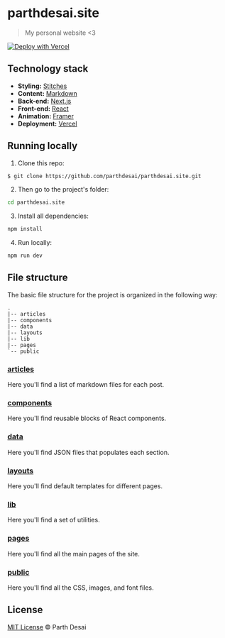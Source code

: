 # parthdesai.site

> My personal website <3

[![Deploy with Vercel](https://vercel.com/button)](https://vercel.com/new/clone?repository-url=https%3A%2F%2Fgithub.com%2Fparthdesai%2Fparthdesai.site)

## Technology stack

- **Styling:** [Stitches](https://stitches.dev/)
- **Content:** [Markdown](https://daringfireball.net/projects/markdown/)
- **Back-end:** [Next.js](https://nextjs.org/)
- **Front-end:** [React](https://reactjs.org/)
- **Animation:** [Framer](https://www.framer.com/docs/animation/)
- **Deployment:** [Vercel](https://vercel.com/)

## Running locally

1. Clone this repo:

```sh
$ git clone https://github.com/parthdesai/parthdesai.site.git
```

2. Then go to the project's folder:

```sh
cd parthdesai.site
```

3. Install all dependencies:

```sh
npm install
```

4. Run locally:

```sh
npm run dev
```

## File structure

The basic file structure for the project is organized in the following way:

```
.
|-- articles
|-- components
|-- data
|-- layouts
|-- lib
|-- pages
`-- public
```

### [articles](https://github.com/parthdesai/parthdesai.site/tree/master/articles)

Here you'll find a list of markdown files for each post.

### [components](https://github.com/parthdesai/parthdesai.site/tree/master/components)

Here you'll find reusable blocks of React components.

### [data](https://github.com/parthdesai/parthdesai.site/tree/master/data)

Here you'll find JSON files that populates each section.

### [layouts](https://github.com/parthdesai/parthdesai.site/tree/master/layouts)

Here you'll find default templates for different pages.

### [lib](https://github.com/parthdesai/parthdesai.site/tree/master/lib)

Here you'll find a set of utilities.

### [pages](https://github.com/parthdesai/parthdesai.site/tree/master/pages)

Here you'll find all the main pages of the site.

### [public](https://github.com/parthdesai/parthdesai.site/blob/master/public)

Here you'll find all the CSS, images, and font files.

## License

[MIT License](http://parthdesai.mit-license.org/) © Parth Desai
